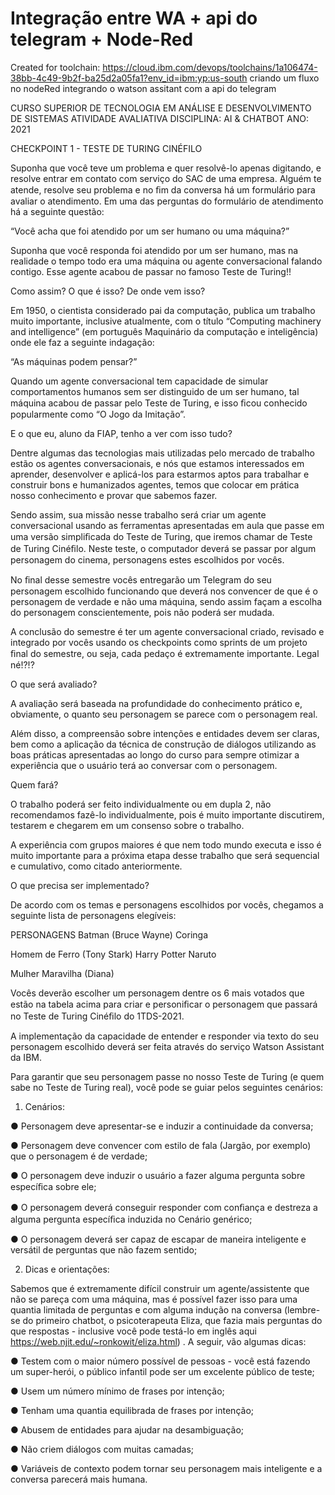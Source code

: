 # Integração entre WA + api do telegram + Node-Red
Created for toolchain: https://cloud.ibm.com/devops/toolchains/1a106474-38bb-4c49-9b2f-ba25d2a05fa1?env_id=ibm:yp:us-south
criando um fluxo no nodeRed integrando o watson assitant com a api do telegram 

CURSO SUPERIOR DE TECNOLOGIA EM ANÁLISE E DESENVOLVIMENTO DE SISTEMAS ATIVIDADE AVALIATIVA 
DISCIPLINA: AI & CHATBOT ANO: 2021


CHECKPOINT 1 - TESTE DE TURING CINÉFILO


Suponha que  você  teve  um  problema e  quer  resolvê-lo apenas digitando, e resolve entrar  em  contato com  serviço do  SAC de  uma   empresa. Alguém te atende, resolve  seu  problema  e   no   ﬁm  da   conversa  há   um   formulário  para   avaliar   o atendimento.  Em  uma   das perguntas do  formulário de  atendimento há  a  seguinte questão:



“Você acha que foi atendido  por um ser humano ou uma máquina?”



Suponha que  você  responda foi atendido por um ser humano, mas na realidade o  tempo  todo   era  uma   máquina  ou  agente conversacional  falando  contigo.  Esse agente acabou de passar no famoso Teste de Turing!!



Como assim? O que é isso? De onde vem isso?



Em  1950,  o  cientista  considerado  pai  da  computação,  publica   um  trabalho muito  importante, inclusive atualmente, com  o título “Computing machinery  and intelligence” (em  português Maquinário da  computação e inteligência) onde  ele faz a seguinte indagação:



“As máquinas podem  pensar?”



Quando   um   agente conversacional  tem   capacidade  de  simular comportamentos humanos sem  ser  distinguido  de  um  ser humano,  tal  máquina acabou de passar pelo Teste de Turing, e isso ﬁcou conhecido popularmente como “O Jogo da Imitação”.



E o que eu, aluno da FIAP, tenho a ver com isso tudo?



Dentre   algumas  das tecnologias  mais  utilizadas  pelo  mercado de  trabalho estão os agentes conversacionais,  e  nós que  estamos interessados  em  aprender, desenvolver  e  aplicá-los  para   estarmos  aptos  para   trabalhar  e  construir  bons e humanizados  agentes,  temos que  colocar  em  prática  nosso conhecimento  e provar que sabemos fazer.


Sendo  assim, sua missão nesse trabalho será criar um agente conversacional usando as ferramentas apresentadas em aula  que  passe em uma  versão simpliﬁcada do  Teste de  Turing, que  iremos chamar de  Teste de  Turing  Cinéﬁlo.  Neste teste, o computador deverá se passar por  algum  personagem do cinema, personagens estes escolhidos por vocês.

No  ﬁnal  desse  semestre vocês entregarão um  Telegram do  seu personagem escolhido funcionando que deverá nos convencer de que é o personagem de verdade e não  uma  máquina,  sendo assim  façam a escolha  do  personagem conscientemente, pois não poderá ser mudada.

A conclusão do  semestre é  ter  um  agente conversacional criado, revisado e integrado  por  vocês usando os  checkpoints  como sprints  de  um  projeto   ﬁnal  do semestre, ou seja, cada pedaço é extremamente importante. Legal né!?!?



O que será avaliado?


A avaliação será baseada na profundidade do conhecimento prático e, obviamente, o quanto seu personagem se parece com o personagem real.

Além disso, a compreensão sobre intenções e entidades devem ser claras, bem como a  aplicação da  técnica de  construção de  diálogos utilizando as boas práticas apresentadas ao longo  do curso para  sempre otimizar  a experiência que o usuário terá ao conversar com o personagem.



Quem fará?


O trabalho poderá ser feito individualmente ou em dupla 2, não recomendamos fazê-lo individualmente, pois é muito  importante discutirem, testarem e chegarem em um consenso sobre o trabalho.

A experiência  com  grupos maiores  é que  nem  todo  mundo executa e isso  é muito   importante  para   a   próxima   etapa  desse  trabalho  que   será  sequencial  e cumulativo, como citado anteriormente.



O que precisa ser implementado?


De acordo com  os temas e personagens escolhidos por vocês, chegamos a seguinte lista de personagens elegíveis:


PERSONAGENS Batman (Bruce Wayne)
Coringa

Homem de Ferro (Tony Stark) Harry Potter
Naruto

Mulher Maravilha (Diana)



Vocês deverão escolher um personagem dentre os 6 mais votados que estão na tabela acima para  criar e personiﬁcar o personagem que  passará no Teste de Turing Cinéﬁlo do 1TDS-2021.

A implementação da capacidade de entender e responder via texto do seu personagem escolhido deverá ser feita através do serviço Watson Assistant da IBM.

Para  garantir  que  seu personagem passe no nosso Teste de Turing (e quem  sabe no
Teste de Turing real), você pode  se guiar pelos seguintes cenários:


1.   Cenários:

●   Personagem deve apresentar-se e induzir a continuidade da conversa;

●   Personagem deve convencer com estilo de fala (Jargão, por exemplo) que o personagem é de verdade;

●   O  personagem  deve   induzir  o  usuário  a  fazer   alguma  pergunta  sobre especíﬁca sobre ele;

●   O personagem  deverá conseguir  responder com  conﬁança e  destreza a alguma pergunta especíﬁca induzida  no Cenário genérico;

●   O personagem deverá ser capaz de escapar de maneira inteligente e versátil de perguntas que não fazem sentido;




2.   Dicas e orientações:

Sabemos  que   é  extremamente  difícil  construir  um  agente/assistente  que  não  se pareça com  uma  máquina, mas é  possível fazer  isso para  uma  quantia limitada  de perguntas  e  com   alguma  indução  na  conversa (lembre-se  do  primeiro   chatbot,  o psicoterapeuta Eliza, que  fazia  mais perguntas do que  respostas - inclusive você pode testá-lo   em   inglês   aqui    https://web.njit.edu/~ronkowit/eliza.html)  .  A  seguir,   vão algumas dicas:

●   Testem com  o maior  número possível de pessoas - você  está fazendo um super-herói, o público infantil pode  ser um excelente público de teste;

●   Usem um número mínimo de frases por intenção;

●   Tenham uma quantia equilibrada de frases por intenção;

●   Abusem de entidades para  ajudar  na desambiguação;

●   Não criem diálogos com muitas camadas;

●   Variáveis  de  contexto podem tornar  seu personagem mais  inteligente  e a conversa parecerá mais humana.




